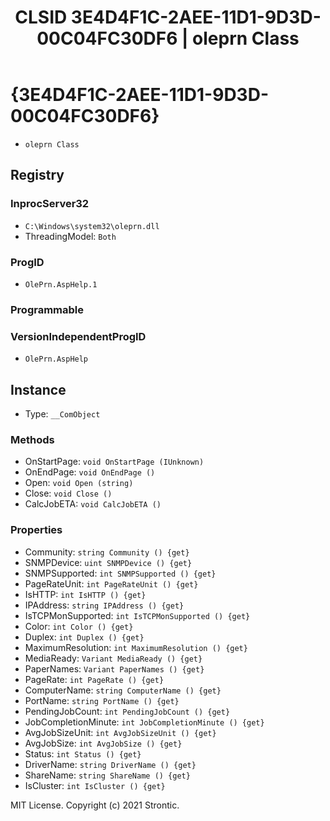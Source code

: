 ﻿---
title: "CLSID 3E4D4F1C-2AEE-11D1-9D3D-00C04FC30DF6 | oleprn Class"
excerpt: What is COM-Object CLSID 3E4D4F1C-2AEE-11D1-9D3D-00C04FC30DF6?
---

# {3E4D4F1C-2AEE-11D1-9D3D-00C04FC30DF6}

* `oleprn Class`

## Registry


### InprocServer32

* `C:\Windows\system32\oleprn.dll`
* ThreadingModel: `Both`

### ProgID

* `OlePrn.AspHelp.1`

### Programmable


### VersionIndependentProgID

* `OlePrn.AspHelp`

## Instance

* Type: `__ComObject`

### Methods

* OnStartPage: `void OnStartPage (IUnknown)`
* OnEndPage: `void OnEndPage ()`
* Open: `void Open (string)`
* Close: `void Close ()`
* CalcJobETA: `void CalcJobETA ()`

### Properties

* Community: `string Community () {get} `
* SNMPDevice: `uint SNMPDevice () {get} `
* SNMPSupported: `int SNMPSupported () {get} `
* PageRateUnit: `int PageRateUnit () {get} `
* IsHTTP: `int IsHTTP () {get} `
* IPAddress: `string IPAddress () {get} `
* IsTCPMonSupported: `int IsTCPMonSupported () {get} `
* Color: `int Color () {get} `
* Duplex: `int Duplex () {get} `
* MaximumResolution: `int MaximumResolution () {get} `
* MediaReady: `Variant MediaReady () {get} `
* PaperNames: `Variant PaperNames () {get} `
* PageRate: `int PageRate () {get} `
* ComputerName: `string ComputerName () {get} `
* PortName: `string PortName () {get} `
* PendingJobCount: `int PendingJobCount () {get} `
* JobCompletionMinute: `int JobCompletionMinute () {get} `
* AvgJobSizeUnit: `int AvgJobSizeUnit () {get} `
* AvgJobSize: `int AvgJobSize () {get} `
* Status: `int Status () {get} `
* DriverName: `string DriverName () {get} `
* ShareName: `string ShareName () {get} `
* IsCluster: `int IsCluster () {get} `

MIT License. Copyright (c) 2021 Strontic.



